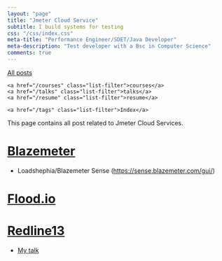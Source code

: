 ```yaml
---
layout: "page"
title: "Jmeter Cloud Service"
subtitle: I build systems for testing
css: "/css/index.css"
meta-title: "Performance Engineer/SDET/Java Developer"
meta-description: "Test developer with a Bsc in Computer Science"
comments: true
---
```

<div class="list-filters">
    <a href="/" class="list-filter filter-selected">All posts</a>

    <a href="/courses" class="list-filter">courses</a>
	<a href="/talks" class="list-filter">talks</a>
    <a href="/resume" class="list-filter">resume</a>

    <a href="/tags" class="list-filter">Index</a>
</div>

This page contains all post related to Jmeter Cloud Services.

# [Blazemeter](https://www.blazemeter.com/)
- Loadshephia/Blazemeter Sense (https://sense.blazemeter.com/gui/)

# [Flood.io](https://www.flood.io)

# [Redline13](https://www.redline13.com/)
- [My talk](https://www.redline13.com/blog/2016/10/webinar-introduction-performance-monitoring/)